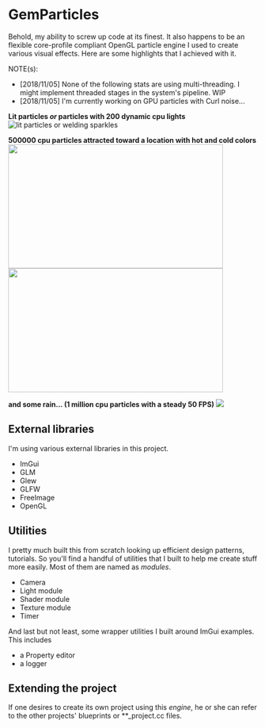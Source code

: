 # GemParticles

Behold, my ability to screw up code at its finest. It also happens to be an flexible core-profile compliant OpenGL particle engine I used to create various visual effects. Here are some highlights that I achieved with it.

NOTE(s):
* [2018/11/05] None of the following stats are using multi-threading. I might implement threaded stages in the system's pipeline. WIP
* [2018/11/05] I'm currently working on GPU particles with Curl noise...

__Lit particles *or* particles with 200 dynamic cpu lights__
![lit particles or welding sparkles](https://github.com/frtru/GemParticles/blob/dev-master/gifs_and_screenshots/lit_particles.gif)

__500000 cpu particles attracted toward a location with hot and cold colors__
<img src="https://github.com/frtru/GemParticles/blob/dev-master/gifs_and_screenshots/attractor_1_cropped.gif" width="434" height="250">        <img src="https://github.com/frtru/GemParticles/blob/dev-master/gifs_and_screenshots/attractor_2_cropped.gif" width="434" height="250">

__and some rain... (1 million cpu particles with a steady 50 FPS)__
<img src="https://github.com/frtru/GemParticles/blob/dev-master/gifs_and_screenshots/heavy_rain_cropped_big.gif">

## External libraries
I'm using various external libraries in this project.
* ImGui
* GLM
* Glew
* GLFW
* FreeImage
* OpenGL

## Utilities
I pretty much built this from scratch looking up efficient design patterns, tutorials. So you'll find a handful of utilities that I built to help me create stuff more easily. Most of them are named as *modules*.
* Camera
* Light module
* Shader module
* Texture module
* Timer

And last but not least, some wrapper utilities I built around ImGui examples. This includes
* a Property editor
* a logger

## Extending the project
If one desires to create its own project using this *engine*, he or she can refer to the other projects' blueprints or \*\*\_project.cc files.

